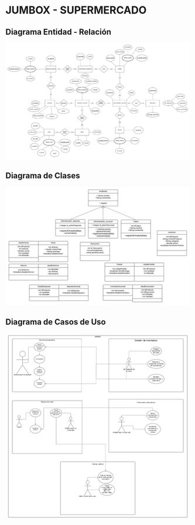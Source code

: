 <!DOCTYPE html>
<html lang="en">
<head>
    <meta charset="UTF-8">
    <meta name="viewport" content="width=device-width, initial-scale=1.0">
</head>
<body>
    <h1>JUMBOX - SUPERMERCADO</h1>
    <h2>Diagrama Entidad - Relación</h2>
    <img src="diagrama-er.png" alt="">
    <h2>Diagrama de Clases</h2>
    <img src="diagrama-clases.png" alt="">
    <h2>Diagrama de Casos de Uso</h2>
    <img src="diagrama-casos.png" alt="">
</body>
</html>
